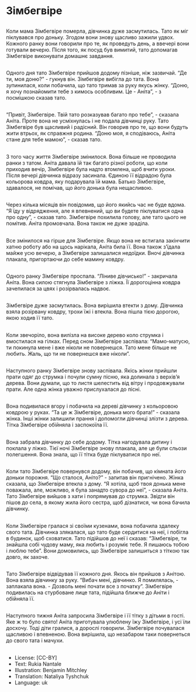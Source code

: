# Зімбегвіре

##
Коли мама Зімбегвіре померла, дівчинка дуже засмутилась. Тато як міг піклувався про доньку. Згодом вони знову щасливо зажили удвох. Кожного ранку вони говорили про те, як проведуть день, а ввечері вони готували вечерю. Після того, як посуд був вимитий, тато допомагав Зімбегвіре виконувати домашнє завдання.

##
Одного дня тато Зімбегвіре прийшов додому пізніше, ніж  зазвичай. “Де ти, моя доню?” - гукнув він. Зімбегвіре вибігла до тата. Вона зупинилася, коли побачила, що тато тримав за руку якусь жінку. “Доню, я хочу познайомити тебе з кимось особливим. Це - Аніта”, - з посмішкою сказав тато.

##
“Привіт, Зімбегвіре. Твій тато розказував багато про тебе”, - сказала Аніта. Проте вона не усміхнулась і не подала дівчинці руку. Тато Зімбегвіре був щасливий і радісний. Він говорив про те, що вони будуть жити втрьох, як справжня родина. “Доню моя, я сподіваюсь, Аніта стане для тебе мамою”, - сказав тато.

##
З того часу життя Зімбегвіре змінилося. Вона більше не проводила ранки з татом. Аніта давала їй так багато різної роботи, що коли приходив вечір, Зімбегвіре була надто втомлена, щоб вчити уроки. Після вечері дівчинка відразу засинала. Єдиною її відрадою була кольорова ковдра, яку подарувала їй мама. Батько Зімбегвіре, здавалося, не помічав, що його донька була нещасливою.

##
Через кілька місяців він повідомив, що його якийсь час не буде вдома. “Я їду у відрядження, але я впевнений, що ви будете піклуватися одна про одну”, - сказав тато. Зімбегвіре похилила голову, але тато цього не помітив. Аніта промовчала. Вона також не дуже зраділа.

##
Все змінилося на гірше для Зімбегвіре. Якщо вона не встигала закінчити хатню роботу або на щось нарікала, Аніта била її. Вона також з’їдала майже усю вечерю, а Зімбегвіре залишалися недоїдки. Вночі дівчинка плакала, пригортаючи до себе мамину ковдру.

##
Одного ранку Зімбегвіре проспала. “Ліниве дівчисько!” - закричала Аніта. Вона силою стягнула Зімбегвіре з ліжка. Її дорогоцінна ковдра зачепилася за цвях і розірвалась надвоє.

##
Зімбегвіре дуже засмутилась. Вона вирішила втекти з дому. Дівчинка взяла розірвану ковдру, трохи їжі і втекла. Вона пішла тією дорогою, якою ходив її тато.

##
Коли звечоріло, вона вилізла на високе дерево коло струмка і вмостилася на гілках. Перед сном Зімбегвіре заспівала: “Мамо-матусю, ти покинула мене і вже ніколи не повернешся. Тато мене більше не любить. Жаль, що ти не повернешся вже ніколи”.

##
Наступного ранку Зімбегвіре знову заспівала. Якісь жінки прийшли прати одяг до струмка і почули сумну пісню, яка долинала з верхів’я дерева. Вони думали, що то листя шелестить від вітру і продовжували прати. Але одна жінка уважно прислухалася до пісні.

##
Вона подивилася вгору і побачила на дереві дівчинку з кольоровою ковдрою у руках. “Та це ж Зімбегвіре, донька мого брата!” - сказала жінка. Інші жінки залишили прання і допомогли дівчинці злізти з дерева. Тітка Зімбегвіре обійняла і заспокоїла її.

##
Вона забрала дівчинку до себе додому. Тітка нагодувала дитину і поклала у ліжко. Тієї ночі Зімбегвіре знову плакала, але це були сльози полегшення. Вона знала, що її тітка буде піклуватися про неї.

##
Коли тато Зімбегвіре повернувся додому, він побачив, що кімната його доньки порожня. “Що сталося, Аніто?” - запитав він пригнічено. Жінка сказала, що Зімбегвіре втекла з дому. “Я хотіла, щоб твоя донька мене поважала, але, можливо, я була занадто сувора до неї”, - сказала Аніта. Тато Зімбегвіре вийшов з хати і попрямував до струмка. Звідти він пішов до села, в якому жила його сестра, щоб дізнатися, чи вона бачила дівчинку.

##
Коли Зімбегвіре гралася зі своїми кузенами, вона побачила здалеку свого тата. Дівчинка злякалася, що тато буде сердитися на неї, і побігла в будинок, щоб сховатися. Тато підійшов до неї і сказав: “Зімбегвіре, ти знайшла собі чудову маму, яка любить і розуміє тебе. Я пишаюсь тобою і люблю тебе”. Вони домовились, що Зімбегвіре залишиться з тіткою так довго, як захоче.

##
Тато Зімбегвіре відвідував її кожного дня. Якось він прийшов з Анітою. Вона взяла дівчинку за руку. “Вибач мені, дівчинко. Я помилялась, - заплакала вона. - Дозволь мені почати все з початку”. Зімбегвіре подивилась на стурбоване лице тата, підійшла ближче до Аніти і обійняла її.

##
Наступного тижня Аніта запросила Зімбегвіре і її тітку з дітьми в гості. Яке ж то було свято! Аніта приготувала улюблену їжу Зімбегвіре, і усі їли досхочу. Тоді діти гралися, а дорослі говорили. Зімбегвіре почувалася щасливою і впевненою. Вона вирішила, що незабаром таки повернеться до свого тата і мачухи.

##
* License: [CC-BY]
* Text: Rukia Nantale
* Illustration: Benjamin Mitchley
* Translation: Nataliya Tyshchuk
* Language: uk
